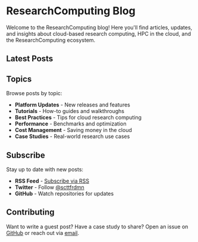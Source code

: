 # ResearchComputing Blog

Welcome to the ResearchComputing blog! Here you'll find articles, updates, and insights about cloud-based research computing, HPC in the cloud, and the ResearchComputing ecosystem.

## Latest Posts

<!-- Blog posts will appear here automatically -->

## Topics

Browse posts by topic:

- **Platform Updates** - New releases and features
- **Tutorials** - How-to guides and walkthroughs
- **Best Practices** - Tips for cloud research computing
- **Performance** - Benchmarks and optimization
- **Cost Management** - Saving money in the cloud
- **Case Studies** - Real-world research use cases

## Subscribe

Stay up to date with new posts:

- **RSS Feed** - [Subscribe via RSS](/blog/feed_rss_created.xml)
- **Twitter** - Follow [@scttfrdmn](https://twitter.com/scttfrdmn)
- **GitHub** - Watch repositories for updates

## Contributing

Want to write a guest post? Have a case study to share? Open an issue on [GitHub](https://github.com/scttfrdmn/researchcomputing.blog/issues) or reach out via [email](mailto:scott@researchcomput.ing).
